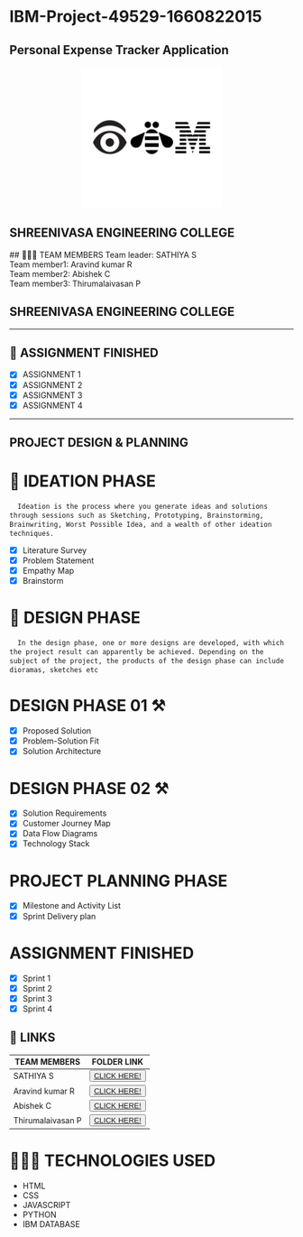 
# IBM-Project-49529-1660822015
<h2>Personal Expense Tracker Application</h2>
<!-- PROJECT LOGO -->

<p align="center">
  <a href="https://github.com/IBM-EPBL/IBM-Project-46735-1660755122/tree/main">
    <img src="/Image content/logo.png" alt="logo" width="250" height="250" >
  </a>

<h2>SHREENIVASA ENGINEERING COLLEGE</h2>
## 🧑🏻‍🦰 TEAM MEMBERS
Team leader: SATHIYA S<br>
Team member1: Aravind kumar R<br>
Team member2: Abishek C<br>
Team member3: Thirumalaivasan P<br>
  <h2>SHREENIVASA ENGINEERING COLLEGE</h2>
<hr>

## 📒 ASSIGNMENT FINISHED
- [x] ASSIGNMENT 1
- [x] ASSIGNMENT 2
- [x] ASSIGNMENT 3 
- [x] ASSIGNMENT 4

<hr>

## PROJECT DESIGN & PLANNING
# 🧩 IDEATION PHASE

      Ideation is the process where you generate ideas and solutions through sessions such as Sketching, Prototyping, Brainstorming, Brainwriting, Worst Possible Idea, and a wealth of other ideation techniques.
- [x] Literature Survey
- [x] Problem Statement
- [x] Empathy Map
- [x] Brainstorm

# 📝 DESIGN PHASE 
      In the design phase, one or more designs are developed, with which the project result can apparently be achieved. Depending on the subject of the project, the products of the design phase can include dioramas, sketches etc

# DESIGN PHASE 01 ⚒️
- [x] Proposed Solution
- [x] Problem-Solution Fit
- [x] Solution Architecture

# DESIGN PHASE 02 ⚒️
- [x] Solution Requirements
- [x] Customer Journey Map
- [x] Data Flow Diagrams
- [x] Technology Stack

# PROJECT PLANNING PHASE
- [x] Milestone and Activity List
- [x] Sprint Delivery plan

# ASSIGNMENT FINISHED
- [x] Sprint 1
- [x] Sprint 2
- [x] Sprint 3
- [x] Sprint 4

## 🔗 LINKS

| TEAM MEMBERS | FOLDER LINK    |
| ------------- | ------------- |
| SATHIYA S | <button> <a href="https://github.com/IBM-EPBL/IBM-Project-49529-1660822015">CLICK HERE!  </a></button>              
| Aravind kumar R | <button> <a href="https://github.com/IBM-EPBL/IBM-Project-49529-1660822015">CLICK HERE!  </a> </button> |
| Abishek C    | <button><a href="https://github.com/IBM-EPBL/IBM-Project-49529-1660822015">CLICK HERE!  </a> </button> |
| Thirumalaivasan P     | <button><a href="https://github.com/IBM-EPBL/IBM-Project-49529-1660822015">CLICK HERE!  </a> </button> |

# 👨🏻‍💻 TECHNOLOGIES USED <br />
- HTML</br>
- CSS</br>
- JAVASCRIPT</br>
- PYTHON</br>
- IBM DATABASE</br>



